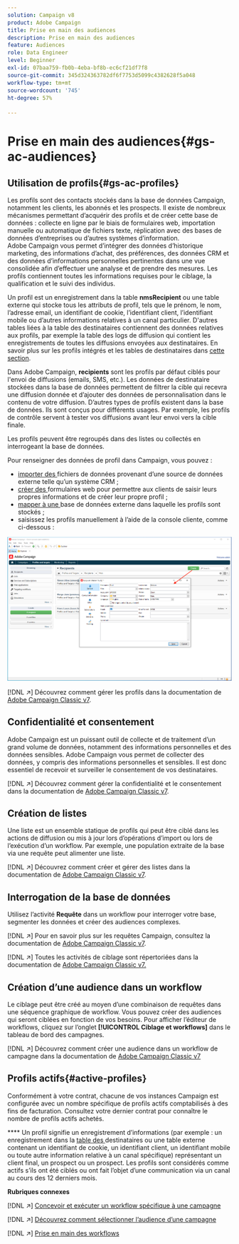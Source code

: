 ```yaml
---
solution: Campaign v8
product: Adobe Campaign
title: Prise en main des audiences
description: Prise en main des audiences
feature: Audiences
role: Data Engineer
level: Beginner
exl-id: 07baa759-fb0b-4eba-bf8b-ec6cf21df7f8
source-git-commit: 345d324363782df6f7753d5099c4382628f5a048
workflow-type: tm+mt
source-wordcount: '745'
ht-degree: 57%

---
```


# Prise en main des audiences{#gs-ac-audiences}

## Utilisation de profils{#gs-ac-profiles}

Les profils sont des contacts stockés dans la base de données Campaign, notamment les clients, les abonnés et les prospects. Il existe de nombreux mécanismes permettant d’acquérir des profils et de créer cette base de données : collecte en ligne par le biais de formulaires web, importation manuelle ou automatique de fichiers texte, réplication avec des bases de données d’entreprises ou d’autres systèmes d’information. Adobe Campaign vous permet d’intégrer des données d’historique marketing, des informations d’achat, des préférences, des données CRM et des données d’informations personnelles pertinentes dans une vue consolidée afin d’effectuer une analyse et de prendre des mesures. Les profils contiennent toutes les informations requises pour le ciblage, la qualification et le suivi des individus.

Un profil est un enregistrement dans la table **nmsRecipient** ou une table externe qui stocke tous les attributs de profil, tels que le prénom, le nom, l’adresse email, un identifiant de cookie, l’identifiant client, l’identifiant mobile ou d’autres informations relatives à un canal particulier. D&#39;autres tables liées à la table des destinataires contiennent des données relatives aux profils, par exemple la table des logs de diffusion qui contient les enregistrements de toutes les diffusions envoyées aux destinataires. En savoir plus sur les profils intégrés et les tables de destinataires dans [cette section](../dev/datamodel.md#ootb-profiles).

Dans Adobe Campaign, **recipients** sont les profils par défaut ciblés pour l&#39;envoi de diffusions (emails, SMS, etc.). Les données de destinataire stockées dans la base de données permettent de filtrer la cible qui recevra une diffusion donnée et d’ajouter des données de personnalisation dans le contenu de votre diffusion. D’autres types de profils existent dans la base de données. Ils sont conçus pour différents usages. Par exemple, les profils de contrôle servent à tester vos diffusions avant leur envoi vers la cible finale.

Les profils peuvent être regroupés dans des listes ou collectés en interrogeant la base de données.


Pour renseigner des données de profil dans Campaign, vous pouvez :

* [importer des ](import.md) fichiers de données provenant d’une source de données externe telle qu’un système CRM ;
* [créer des ](../dev/webapps.md) formulaires web pour permettre aux clients de saisir leurs propres informations et de créer leur propre profil ;
* [mapper à une ](../connect/fda.md) base de données externe dans laquelle les profils sont stockés ;
* saisissez les profils manuellement à l’aide de la console cliente, comme ci-dessous :

![](assets/create-profile.png)


[!DNL :arrow_upper_right:] Découvrez comment gérer les profils dans la documentation de  [Adobe Campaign Classic v7](https://experienceleague.adobe.com/docs/campaign-classic/using/getting-started/profile-management/about-profiles.html?lang=fr).


## Confidentialité et consentement

Adobe Campaign est un puissant outil de collecte et de traitement d’un grand volume de données, notamment des informations personnelles et des données sensibles. Adobe Campaign vous permet de collecter des données, y compris des informations personnelles et sensibles. Il est donc essentiel de recevoir et surveiller le consentement de vos destinataires.

[!DNL :arrow_upper_right:] Découvrez comment gérer la confidentialité et le consentement dans la documentation de  [Adobe Campaign Classic v7](https://experienceleague.adobe.com/docs/campaign-classic/using/getting-started/privacy/privacy-and-recommendations.html).

## Création de listes

Une liste est un ensemble statique de profils qui peut être ciblé dans les actions de diffusion ou mis à jour lors d’opérations d’import ou lors de l’exécution d’un workflow. Par exemple, une population extraite de la base via une requête peut alimenter une liste.

[!DNL :arrow_upper_right:] Découvrez comment créer et gérer des listes dans la documentation de  [Adobe Campaign Classic v7](https://experienceleague.adobe.com/docs/campaign-classic/using/getting-started/profile-management/creating-and-managing-lists.html?lang=fr).

## Interrogation de la base de données

Utilisez l’activité **Requête** dans un workflow pour interroger votre base, segmenter les données et créer des audiences complexes.

[!DNL :arrow_upper_right:] Pour en savoir plus sur les requêtes Campaign, consultez la documentation de  [Adobe Campaign Classic v7](https://experienceleague.adobe.com/docs/campaign-classic/using/automating-with-workflows/introduction/targeting-data.html?lang=fr).

[!DNL :arrow_upper_right:] Toutes les activités de ciblage sont répertoriées dans la documentation de  [Adobe Campaign Classic v7.](https://experienceleague.adobe.com/docs/campaign-classic/using/automating-with-workflows/targeting-activities/about-targeting-activities.html?lang=fr)

## Création d’une audience dans un workflow

Le ciblage peut être créé au moyen d’une combinaison de requêtes dans une séquence graphique de workflow. Vous pouvez créer des audiences qui seront ciblées en fonction de vos besoins. Pour afficher l’éditeur de workflows, cliquez sur l’onglet **[!UICONTROL Ciblage et workflows]** dans le tableau de bord des campagnes.

[!DNL :arrow_upper_right:] Découvrez comment créer une audience dans un workflow de campagne dans la documentation de  [Adobe Campaign Classic v7](https://experienceleague.adobe.com/docs/campaign-classic/using/orchestrating-campaigns/orchestrate-campaigns/marketing-campaign-target.html?lang=fr#building-the-main-target-in-a-workflow)


## Profils actifs{#active-profiles}

Conformément à votre contrat, chacune de vos instances Campaign est configurée avec un nombre spécifique de profils actifs comptabilisés à des fins de facturation. Consultez votre dernier contrat pour connaître le nombre de profils actifs achetés.

**** Un profil signifie un enregistrement d’informations (par exemple : un enregistrement dans la  [table des ](../dev/datamodel.md) destinataires ou une table externe contenant un identifiant de cookie, un identifiant client, un identifiant mobile ou toute autre information relative à un canal spécifique) représentant un client final, un prospect ou un prospect. Les profils sont considérés comme actifs s’ils ont été ciblés ou ont fait l’objet d’une communication via un canal au cours des 12 derniers mois.

<!--
You can monitor the number of active profiles used on your instances directly from Campaign Control Panel. 

[!DNL :arrow_upper_right:] For more on this, refer to the [Control Panel documentation](https://docs.adobe.com/content/help/en/control-panel/using/performance-monitoring/active-profiles-monitoring.html).
-->

**Rubriques connexes**

[!DNL :arrow_upper_right:] [Concevoir et exécuter un workflow spécifique à une campagne](https://experienceleague.adobe.com/docs/campaign-classic/using/automating-with-workflows/introduction/building-a-workflow.html?lang=fr)

[!DNL :arrow_upper_right:] [Découvrez comment sélectionner l’audience d’une campagne](https://experienceleague.adobe.com/docs/campaign-classic/using/orchestrating-campaigns/orchestrate-campaigns/marketing-campaign-target.html?lang=fr)

[!DNL :arrow_upper_right:] [Prise en main des workflows](https://experienceleague.adobe.com/docs/campaign-classic/using/automating-with-workflows/introduction/about-workflows.html?lang=fr)
